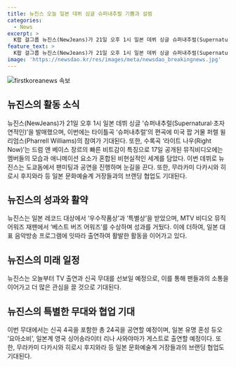 ```yaml
---
title: 뉴진스 오늘 일본 데뷔 싱글 슈퍼내추럴 기쁨과 설렘
categories:
  - News
excerpt: >
  K팝 걸그룹 뉴진스(NewJeans)가 21일 오후 1시 일본 데뷔 싱글 슈퍼내추럴(Supernatural)을 발표한다. 이번 싱글은 미국 팝 거물 퍼렐 윌리엄스가 편곡에 참여했으며, 안무와 뮤직비디오 역시 눈길을 끈다. 뉴진스는 이번 데뷔 쇼케이스를 통해 기존 틀을 벗어나고, 일본 대표 음악방송 프로그램에도 잇따라 출연할 예정이다. 도쿄돔 팬미팅의 전 회차 티켓이 매진되는 등 큰 관심을 받고 있으며, 혜인의 부상으로 오랜만에 무대에 오를 예정이어서 관심이 더욱 집중되고 있다.
feature_text: >
  K팝 걸그룹 뉴진스(NewJeans)가 21일 오후 1시 일본 데뷔 싱글 슈퍼내추럴(Supernatural)을 발표한다. 이번 싱글은 미국 팝 거물 퍼렐 윌리엄스가 편곡에 참여했으며, 안무와 뮤직비디오 역시 눈길을 끈다. 뉴진스는 이번 데뷔 쇼케이스를 통해 기존 틀을 벗어나고, 일본 대표 음악방송 프로그램에도 잇따라 출연할 예정이다. 도쿄돔 팬미팅의 전 회차 티켓이 매진되는 등 큰 관심을 받고 있으며, 혜인의 부상으로 오랜만에 무대에 오를 예정이어서 관심이 더욱 집중되고 있다.
image: 'https://newsdao.kr/res/images/meta/newsdao_breakingnews.jpg'
---
```


<p><img src="https://newsdao.kr/res/images/meta/newsdao_breakingnews.jpg" alt="firstkoreanews 속보" /></p>

<h2 data-ke-size="size26">뉴진스의 활동 소식</h2>

<p data-ke-size="size16">뉴진스(NewJeans)가 21일 오후 1시 일본 데뷔 싱글 ‘슈퍼내추럴(Supernatural·초자연적인)’을 발매했으며, 이번에는 타이틀곡 ‘슈퍼내추럴’의 편곡에 미국 팝 거물 퍼렐 윌리엄스(Pharrell Williams)의 참여가 기대된다. 또한, 수록곡 ‘라이트 나우(Right Now)’는 드럼 앤 베이스 장르의 빠른 비트감이 특징으로 17일 공개된 뮤직비디오에는 멤버들의 모습과 애니메이션 요소가 혼합된 비현실적인 세계를 담았다. 이번 데뷔로 뉴진스는 도쿄돔에서 팬미팅과 공연을 진행하며 눈길을 끈다. 또한, 무라카미 다카시와 히로시 후지와라 등 일본 문화예술계 거장들과의 브랜딩 협업도 기대된다.</p>

<h2 data-ke-size="size26">뉴진스의 성과와 활약</h2>

<p data-ke-size="size16">뉴진스는 일본 레코드 대상에서 ‘우수작품상’과 ‘특별상’을 받았으며, MTV 비디오 뮤직 어워즈 재팬에서 ‘베스트 버즈 어워즈’를 수상하며 성과를 거뒀다. 이에 더하여, 일본 대표 음악방송 프로그램에 잇따라 출연하여 활발한 활동을 이어가고 있다.</p>

<h2 data-ke-size="size26">뉴진스의 미래 일정</h2>

<p data-ke-size="size16">뉴진스는 오늘부터 TV 출연과 신곡 무대를 선보일 예정으로, 이를 통해 팬들과의 소통을 이어가고 더 많은 관심을 끌 것으로 기대된다.</p>

<h2 data-ke-size="size26">뉴진스의 특별한 무대와 협업 기대</h2>

<p data-ke-size="size16">이번 무대에서는 신곡 4곡을 포함한 총 24곡을 공연할 예정이며, 일본 유명 혼성 듀오 ‘요아소비’, 일본계 영국 싱어송라이터 리나 사와야마가 게스트로 출연할 예정이다. 또한, 무라카미 다카시와 히로시 후지와라 등 일본 문화예술계 거장들과의 브랜딩 협업도 기대된다.</p>

